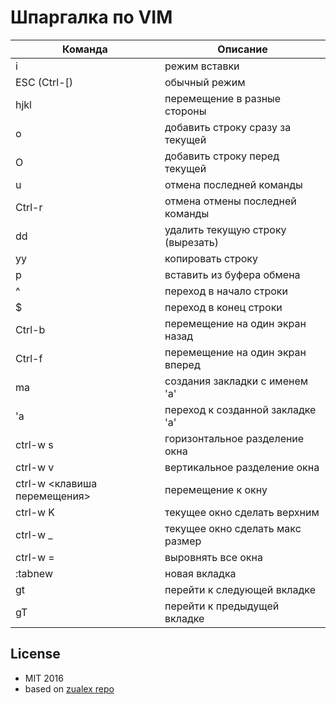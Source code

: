 # Шпаргалка по VIM

| Команда | Описание                          |
| ------- | --------------------------------- |
| i       | режим вставки                     |
| ESC (Ctrl-[)     | обычный режим                     |
| hjkl    | перемещение в разные стороны      |
| o       | добавить строку сразу за текущей  |
| O       | добавить строку перед текущей     |
| u       | отмена последней команды          |
| Ctrl-r  | отмена отмены последней команды   |
| dd      | удалить текущую строку (вырезать) |
| yy      | копировать строку                 |
| p       | вставить из буфера обмена         |
| ^       | переход в начало строки           |
| $       | переход в конец строки            |
| Ctrl-b  | перемещение на один экран назад   |
| Ctrl-f  | перемещение на один экран вперед  |
| mа      | создания закладки с именем 'a'    |
| 'a      | переход к созданной закладке 'a'  |
| ctrl-w s| горизонтальное разделение окна    |
| ctrl-w v| вертикальное разделение окна      |
| ctrl-w <клавиша перемещения>| перемещение к окну      |
| ctrl-w K| текущее окно сделать верхним      |
| ctrl-w _| текущее окно сделать макс размер  |
| ctrl-w =| выровнять все окна                |
| :tabnew | новая вкладка                     |
| gt      | перейти к следующей вкладке       |
| gT      | перейти к предыдущей вкладке      |



## License

* MIT 2016
* based on [zualex repo](https://github.com/zualex/vim-cheat-sheet)